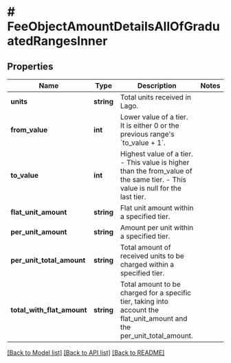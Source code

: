 # # FeeObjectAmountDetailsAllOfGraduatedRangesInner

## Properties

Name | Type | Description | Notes
------------ | ------------- | ------------- | -------------
**units** | **string** | Total units received in Lago. |
**from_value** | **int** | Lower value of a tier. It is either 0 or the previous range&#39;s &#x60;to_value + 1&#x60;. |
**to_value** | **int** | Highest value of a tier. - This value is higher than the from_value of the same tier. - This value is null for the last tier. |
**flat_unit_amount** | **string** | Flat unit amount within a specified tier. |
**per_unit_amount** | **string** | Amount per unit within a specified tier. |
**per_unit_total_amount** | **string** | Total amount of received units to be charged within a specified tier. |
**total_with_flat_amount** | **string** | Total amount to be charged for a specific tier, taking into account the flat_unit_amount and the per_unit_total_amount. |

[[Back to Model list]](../../README.md#models) [[Back to API list]](../../README.md#endpoints) [[Back to README]](../../README.md)
